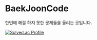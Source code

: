 # BaekJoonCode

한번에 해결 하지 못한 문제들을 올리는 곳입니다.


[![Solved.ac Profile](http://mazassumnida.wtf/api/v2/generate_badge?boj=gcce23)](https://solved.ac/gcce23/)
